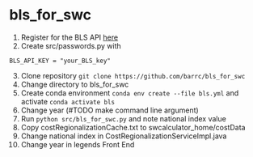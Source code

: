 # bls_for_swc

1. Register for the BLS API [here](https://data.bls.gov/registrationEngine/)
2. Create src/passwords.py with 

```
BLS_API_KEY = "your_BLS_key"
```
3. Clone repository `git clone https://github.com/barrc/bls_for_swc`
4. Change directory to bls_for_swc 
5. Create conda environment `conda env create --file bls.yml` and activate `conda activate bls`
6. Change year (#TODO make command line argument)
7. Run `python src/bls_for_swc.py` and note national index value
8. Copy costRegionalizationCache.txt to swcalculator_home/costData
9. Change national index in CostRegionalizationServiceImpl.java
10. Change year in legends Front End
